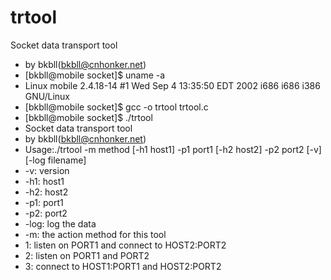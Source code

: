 trtool
======

Socket data transport tool

* by bkbll(bkbll@cnhonker.net)
* [bkbll@mobile socket]$ uname -a
* Linux mobile 2.4.18-14 #1 Wed Sep 4 13:35:50 EDT 2002 i686 i686 i386 GNU/Linux
* [bkbll@mobile socket]$ gcc -o trtool trtool.c
* [bkbll@mobile socket]$ ./trtool
* Socket data transport tool
* by bkbll(bkbll@cnhonker.net)
* Usage:./trtool -m method [-h1 host1] -p1 port1 [-h2 host2] -p2 port2 [-v] [-log filename]
* -v: version
* -h1: host1
* -h2: host2
* -p1: port1
* -p2: port2
* -log: log the data
* -m: the action method for this tool
* 1: listen on PORT1 and connect to HOST2:PORT2
* 2: listen on PORT1 and PORT2
* 3: connect to HOST1:PORT1 and HOST2:PORT2
